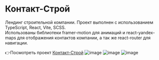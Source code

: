 # Контакт-Строй
Лендинг строительной компании. Проект выполнен с использованием TypeScript, React, Vite, SCSS. </br>
Использованы библиотеки framer-motion для анимаций и react-yandex-maps для отображения контактов компании, а так же react-router для навигации. </br>

👉Посмотреть проект <a href='https://contactstroy-ts-react.vercel.app/'>Контакт-Строй</a>
![image](https://github.com/ZverevichLeonid/contactstroy-ts-react/assets/97947306/f2a9fb93-c035-4516-b058-afe78e71c624)
![image](https://github.com/ZverevichLeonid/contactstroy-ts-react/assets/97947306/daed2ef2-3e08-42cf-bb16-e1c41fc7b078)
![image](https://github.com/ZverevichLeonid/contactstroy-ts-react/assets/97947306/ff8d34df-1a3e-4f7b-a33e-7d14af7f724f)

